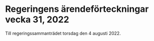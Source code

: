 # Regeringens ärendeförteckningar vecka 31, 2022

Till regeringssammanträdet torsdag den 4 augusti 2022.
